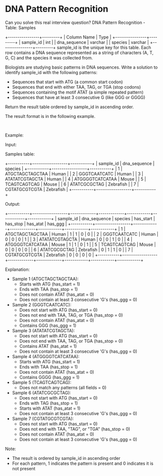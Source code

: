 # DNA Pattern Recognition 

Can you solve this real interview question? DNA Pattern Recognition  - Table: Samples


+----------------+---------+
| Column Name    | Type    | 
+----------------+---------+
| sample_id      | int     |
| dna_sequence   | varchar |
| species        | varchar |
+----------------+---------+
sample_id is the unique key for this table.
Each row contains a DNA sequence represented as a string of characters (A, T, G, C) and the species it was collected from.


Biologists are studying basic patterns in DNA sequences. Write a solution to identify sample_id with the following patterns:

 * Sequences that start with ATG (a common start codon)
 * Sequences that end with either TAA, TAG, or TGA (stop codons)
 * Sequences containing the motif ATAT (a simple repeated pattern)
 * Sequences that have at least 3 consecutive G (like GGG or GGGG)

Return the result table ordered by sample_id in ascending order.

The result format is in the following example.

 

Example:

Input:

Samples table:


+-----------+------------------+-----------+
| sample_id | dna_sequence     | species   |
+-----------+------------------+-----------+
| 1         | ATGCTAGCTAGCTAA  | Human     |
| 2         | GGGTCAATCATC     | Human     |
| 3         | ATATATCGTAGCTA   | Human     |
| 4         | ATGGGGTCATCATAA  | Mouse     |
| 5         | TCAGTCAGTCAG     | Mouse     |
| 6         | ATATCGCGCTAG     | Zebrafish |
| 7         | CGTATGCGTCGTA    | Zebrafish |
+-----------+------------------+-----------+


Output:


+-----------+------------------+-------------+-------------+------------+------------+------------+
| sample_id | dna_sequence     | species     | has_start   | has_stop   | has_atat   | has_ggg    |
+-----------+------------------+-------------+-------------+------------+------------+------------+
| 1         | ATGCTAGCTAGCTAA  | Human       | 1           | 1          | 0          | 0          |
| 2         | GGGTCAATCATC     | Human       | 0           | 0          | 0          | 1          |
| 3         | ATATATCGTAGCTA   | Human       | 0           | 0          | 1          | 0          |
| 4         | ATGGGGTCATCATAA  | Mouse       | 1           | 1          | 0          | 1          |
| 5         | TCAGTCAGTCAG     | Mouse       | 0           | 0          | 0          | 0          |
| 6         | ATATCGCGCTAG     | Zebrafish   | 0           | 1          | 1          | 0          |
| 7         | CGTATGCGTCGTA    | Zebrafish   | 0           | 0          | 0          | 0          |
+-----------+------------------+-------------+-------------+------------+------------+------------+


Explanation:

 * Sample 1 (ATGCTAGCTAGCTAA):
   * Starts with ATG (has_start = 1)
   * Ends with TAA (has_stop = 1)
   * Does not contain ATAT (has_atat = 0)
   * Does not contain at least 3 consecutive 'G's (has_ggg = 0)
 * Sample 2 (GGGTCAATCATC):
   * Does not start with ATG (has_start = 0)
   * Does not end with TAA, TAG, or TGA (has_stop = 0)
   * Does not contain ATAT (has_atat = 0)
   * Contains GGG (has_ggg = 1)
 * Sample 3 (ATATATCGTAGCTA):
   * Does not start with ATG (has_start = 0)
   * Does not end with TAA, TAG, or TGA (has_stop = 0)
   * Contains ATAT (has_atat = 1)
   * Does not contain at least 3 consecutive 'G's (has_ggg = 0)
 * Sample 4 (ATGGGGTCATCATAA):
   * Starts with ATG (has_start = 1)
   * Ends with TAA (has_stop = 1)
   * Does not contain ATAT (has_atat = 0)
   * Contains GGGG (has_ggg = 1)
 * Sample 5 (TCAGTCAGTCAG):
   * Does not match any patterns (all fields = 0)
 * Sample 6 (ATATCGCGCTAG):
   * Does not start with ATG (has_start = 0)
   * Ends with TAG (has_stop = 1)
   * Starts with ATAT (has_atat = 1)
   * Does not contain at least 3 consecutive 'G's (has_ggg = 0)
 * Sample 7 (CGTATGCGTCGTA):
   * Does not start with ATG (has_start = 0)
   * Does not end with TAA, "TAG", or "TGA" (has_stop = 0)
   * Does not contain ATAT (has_atat = 0)
   * Does not contain at least 3 consecutive 'G's (has_ggg = 0)

Note:

 * The result is ordered by sample_id in ascending order
 * For each pattern, 1 indicates the pattern is present and 0 indicates it is not present